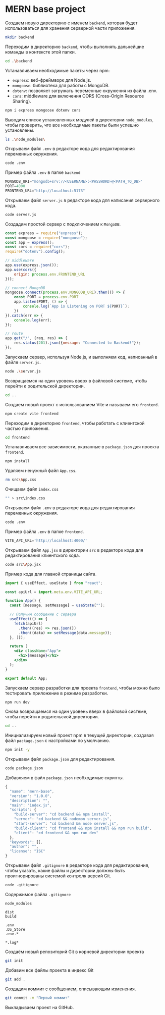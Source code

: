 # MERN base project

Создаем новую директорию с именем `backend`, которая будет использоваться для хранения серверной части приложения.
```bash
mkdir backend
```

Переходим в директорию `backend`, чтобы выполнять дальнейшие команды в контексте этой папки.
```bash
cd .\backend
```

Устанавливаем необходимые пакеты через npm: 
- `express`: веб-фреймворк для Node.js.
- `mongoose`: библиотека для работы с MongoDB.
- `dotenv`: позволяет загружать переменные окружения из файла .env.
- `cors`: middleware для включения CORS (Cross-Origin Resource Sharing).
```bash
npm i express mongoose dotenv cors
```

Выводим список установленных модулей в директории `node_modules`, чтобы проверить, что все необходимые пакеты были успешно установлены.
```bash
ls .\node_modules\
```

Открываем файл `.env` в редакторе кода для редактирования переменных окружения.
```bash
code .env
```

Пример файла `.env` в папке `backend`

```js
MONGODB_URI="mongodb+srv://<USERNAME>:<PASSWORD>@<PATH_TO_DB>"
PORT=4000
FRONTEND_URL="http://localhost:5173"
```

Открываем файл `server.js` в редакторе кода для написания серверного кода.
```bash
code server.js 
```

Создадим простой сервер с подключением к `MongoDB`.
```js
const express = require("express");
const mongoose = require("mongoose");
const app = express();
const cors = require("cors");
require("dotenv").config();

// middleware
app.use(express.json());
app.use(cors({
    origin: process.env.FRONTEND_URL
}));

// connect MongoDB
mongoose.connect(process.env.MONGODB_URI).then(() => {
    const PORT = process.env.PORT
    app.listen(PORT, () => {
        console.log(`App is Listening on PORT ${PORT}`);
    })
}).catch(err => {
    console.log(err);
});

// route
app.get("/", (req, res) => {
    res.status(201).json({message: "Connected to Backend!"});
});

```

Запускаем сервер, используя Node.js, и выполняем код, написанный в файле `server.js`.
```bash
node .\server.js 
```

Возвращаемся на один уровень вверх в файловой системе, чтобы перейти к родительской директории.
```bash
cd ..
```

Создаем новый проект с использованием Vite и называем его `frontend`.
```bash
npm create vite frontend
```

Переходим в директорию `frontend`, чтобы работать с клиентской частью приложения.
```bash
cd frontend
```

Устанавливаем все зависимости, указанные в `package.json` для проекта `frontend`.
```bash
npm install
```

Удаляем ненужный файл `App.css`.
```bash
rm src\App.css
```

Очищаем файл `index.css`
```bash
"" > src\index.css
```

Открываем файл `.env` в редакторе кода для редактирования переменных окружения.
```bash
code .env
```

Пример файла `.env` в папке `frontend`.
```js
VITE_API_URL='http://localhost:4000/'

```

Открываем файл `App.jsx` в директории `src` в редакторе кода для редактирования клиентского кода.
```bash
code src\App.jsx
```

Пример кода для главной страницы сайта.
```jsx
import { useEffect, useState } from "react";

const apiUrl = import.meta.env.VITE_API_URL;

function App() {
  const [message, setMessage] = useState("");

  // Получим сообщение с сервера
  useEffect(() => {
    fetch(apiUrl)
      .then((res) => res.json())
      .then((data) => setMessage(data.message));
  }, []);

  return (
    <div className="App">
      <h1>{message}</h1>
    </div>
  );
}

export default App;

```

Запускаем сервер разработки для проекта `frontend`, чтобы можно было тестировать приложение в режиме разработки.
```bash
npm run dev
```

Снова возвращаемся на один уровень вверх в файловой системе, чтобы перейти к родительской директории.
```bash
cd ..
```

Инициализируем новый проект npm в текущей директории, создавая файл `package.json` с настройками по умолчанию.
```bash
npm init -y
```

Открываем файл `package.json` для редактирования.
```bash
code package.json
```

Добавляем в файл `package.json` необходимые скрипты.
```js
{
  "name": "mern-base",
  "version": "1.0.0",
  "description": "",
  "main": "index.js",
  "scripts": {
    "build-server": "cd backend && npm install",
    "server": "cd backend && nodemon server.js",
    "start-server": "cd backend && node server.js",
    "build-client": "cd frontend && npm install && npm run build",
    "client": "cd frontend && npm run dev"
  },
  "keywords": [],
  "author": "",
  "license": "ISC"
}
```

Открываем файл `.gitignore` в редакторе кода для редактирования, чтобы указать, какие файлы и директории должны быть проигнорированы системой контроля версий Git.
```bash
code .gitignore
```

Содержимое файла `.gitignore`
```
node_modules

dist
build

.env
.DS_Store
.env.*

*.log*
```

Создаём новый репозиторий Git в корневой директории проекта
```bash
git init
```

Добавим все файлы проекта в индекс Git
```bash
git add .
```

Создадим коммит с сообщением, описывающим изменения.
```bash
git commit -m "Первый коммит"
```

Выкладываем проект на GitHub.



